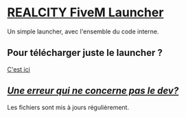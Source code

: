# [REALCITY FiveM Launcher](https://fivem.net)

Un simple launcher, avec l'ensemble du code interne. 



## Pour télécharger juste le launcher ?
 <a href="https://github.com/DevHBB/RealCityLauncherPUBLIC/blob/main/RealCityLauncher/RealCityLauncherFiveM/bin/Debug/RealCity%20Launcher.exe"> C'est ici </a> 

## <i> <u> Une erreur qui ne concerne pas le dev? </i> </u>

Les fichiers sont mis à jours régulièrement.
